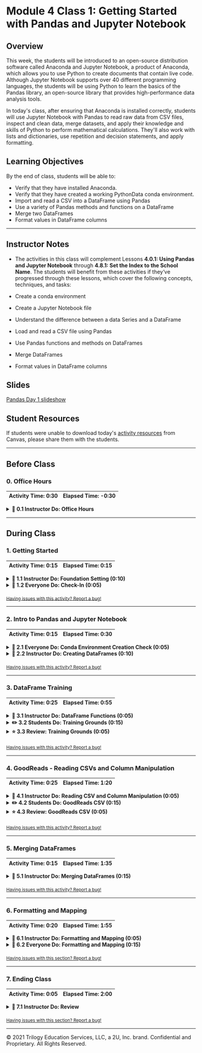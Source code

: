 # Module 4 Class 1: Getting Started with Pandas and Jupyter Notebook

## Overview

This week, the students will be introduced to an open-source distribution software called Anaconda and Jupyter Notebook, a product of Anaconda, which allows you to use Python to create documents that contain live code. Although Jupyter Notebook supports over 40 different programming languages, the students will be using Python to learn the basics of the Pandas library, an open-source library that provides high-performance data analysis tools. 

In today's class, after ensuring that Anaconda is installed correctly, students will use Jupyter Notebook with Pandas to read raw data from CSV files, inspect and clean data, merge datasets, and apply their knowledge and skills of Python to perform mathematical calculations. They'll also work with lists and dictionaries, use repetition and decision statements, and apply formatting.

## Learning Objectives

By the end of class, students will be able to:
 
* Verify that they have installed Anaconda.
* Verify that they have created a working PythonData conda environment.
* Import and read a CSV into a DataFrame using Pandas
* Use a variety of Pandas methods and functions on a DataFrame
* Merge two DataFrames
* Format values in DataFrame columns


- - -

## Instructor Notes

* The activities in this class will complement Lessons **4.0.1: Using Pandas and Jupyter Notebook** through **4.8.1: Set the Index to the School Name**.  The students will benefit from these activities if they‘ve progressed through these lessons, which cover the following concepts, techniques, and tasks:  

* Create a conda environment
* Create a Jupyter Notebook file 
* Understand the difference between a data Series and a DataFrame
* Load and read a CSV file using Pandas
* Use Pandas functions and methods on DataFrames
* Merge DataFrames
* Format values in DataFrame columns


## Slides

[Pandas Day 1 slideshow](https://docs.google.com/presentation/d/1kyltYVDNkSf4I4dfS_sF-s9Uk7f1LCSl618pNPgKAY0/edit?usp=sharing)

## Student Resources

If students were unable to download today's [activity resources](https://2u-data-curriculum-team.s3.amazonaws.com/data-viz-online-lesson-plans/04-Lessons/4-1-Student-Resources.zip) from Canvas, please share them with the students. 

- - - 

## Before Class

### 0. Office Hours

| Activity Time: 0:30       |  Elapsed Time:     -0:30  |
|---------------------------|---------------------------|

<details>
  <summary><strong> 📣 0.1 Instructor Do: Office Hours</strong></summary>

* Before you begin class, hold office hours. Office hours should be driven by students. Encourage students to take full advantage of office hours by reminding them that this is their time to ask questions and get assistance from instructional staff as they learn new concepts.

* Expect that students may ask for assistance. For example: 

  * Further review on a particular subject
  * Debugging assistance
  * Help with computer issues
  * Guidance with a particular tool

</details>

- - - 

## During Class 

### 1. Getting Started

| Activity Time:       0:15 |  Elapsed Time:      0:15  |
|---------------------------|---------------------------|

<details>
  <summary><strong>📣 1.1 Instructor Do: Foundation Setting (0:10)</strong></summary>

* Welcome students to class.

* Direct students to post individual questions in the Zoom chat to be addressed by you or your TAs at the end of class.

* Open the slideshow and use slides 1-12 to walk through the foundation setting with your class.

* **Big Picture:** This is an opportunity to zoom out and see the big picture of where they are in the program. Take a moment to mention some real world examples that show the value of what they're learning this week.

* **Program Pointers:** Talk through some of the key logistical things that will help students stay on track. This is an opportunity to speak to what students may need when they're at this particular point of the program. 

* **This Week - Pandas:** Talk through the key skills students will be learning this week. Let the students know that they will be using Jupyter Notebook and Pandas for a majority of the course. This is the time to ensure that their Anaconda is installed correctly, they have created the PythonData environment, and they are comfortable using the environments in Jupyter Notebook.  

* **This Week's Challenge:** For this week's Challenge, let the students know that they'll be replacing the math and reading scores for one of the high schools with NaNs while keeping the rest of the ninth grade data intact. After they’ve replaced the math and reading scores, they need to repeat the school district analysis that they did in this module and write up a report to describe how these changes affected the overall analysis. 

* **Career Connection:** Let students know how they will be using the skills covered this week throughout their careers. It's important for them to know the "why." Give examples of when they may be used in work or when you have used those skills in your workplace. 

* **How to Succeed This Week:** Remind your students that they may have moments of frustration this week as they learn something so complex. These moments are great for deepening their knowledge. Use the side material to outline some of the topics that they may find tricky in this module. Consider sharing something about your personal learning journey. It helps students to recognize that everyone starts somewhere and that they are not alone.

* **Today's Objectives:** Now, outline the concepts that will be covered in today's lesson. Remind students that they can find the relevant activity files in the Getting Ready for Class page in their course content.  

</details>

<details>
  <summary><strong>🎉  1.2 Everyone Do: Check-In (0:05)</strong></summary>

* Ask the class the following questions and call on students for answers:

    * **Q:** How are you feeling about your progress so far?

    * **A:** Let them know that we are starting to build their Pandas skillset. It’s also okay to feel overwhelmed as long as you don’t give up.

    * **Q:** How comfortable do you feel with this topic? 

    * **A:** Let's do "fist to five" together. If you are not feeling confident, hold up a fist (0). If you feel very confident, hold up an open hand (5).

</details>

<sub>[Having issues with this activity? Report a bug!](https://bit.ly/3mxixTf)</sub>

---

### 2. Intro to Pandas and Jupyter Notebook

| Activity Time:       0:15 |  Elapsed Time:      0:30  |
|---------------------------|---------------------------|

<details>
    <summary><strong>🎉 2.1 Everyone Do: Conda Environment Creation Check (0:05)</strong></summary>

Have students open a Terminal (on Mac) or Anaconda Prompt (on Windows) and run `conda --version` to verify that Anaconda is installed correctly. Help any students who do not have Anaconda installed correctly.

Check to make sure students have created the `PythonData` environment by having them type and run either of the following two commands in Terminal or Anaconda Prompt:

  ```python
    conda env list
    # Or,
    conda env --info
  ```
If they have created the `PythonData` environment, have students run `conda activate PythonData` in Terminal or Anaconda Prompt to verify that they have created a virtual environment correctly. Help any students who have not been able to create a virtual environment.

Finally, have students run `jupyter notebook` to ensure that Jupyter is running correctly. Help any students who are not able to run a Jupyter Notebook server.

</details>

<details>
    <summary><strong>📣  2.2 Instructor Do: Creating DataFrames (0:10)</strong></summary>

* For the first demonstration, students will code along with you to create a Series and DataFrames using Pandas. You can use slides 13-18 to introduce these concepts before beginning the demonstration.

* Make sure the students can download and open the [creating_data_frames_unsolved.ipynb](Activities/01-Ins_CreateDataFrames/Unsolved/creating_data_frames_unsolved.ipynb) file from the AWS link. 

* Open the [creating_data_frames_unsolved.ipynb](Activities/01-Ins_CreateDataFrames/Unsolved/creating_data_frames_unsolved.ipynb) file and go over the instructions in each cell with the students.

* **Q:** Ask the students what is the Pandas syntax for creating a Series?

* **A:** We use the `pandas.Series()` function, or if you have imported pandas as an alias `pd`, we use `pd.Series()`. 

* Walk through how to create a Series using the first option by adding the list of universities inside the `pd.Series()` parentheses.

  ```python
  data_series = pd.Series(["UCLA", "UC Berkeley", "UC Irvine",
                          "University of Central Florida", "Rutgers University"])

  ```

* Next, have the students substitute the list of universities with the name of the list, `bootcamp_univ` to illustrate the second option by passing the variable for the list inside the `pd.Series()` parentheses.

  ```python

  data_series_2 = pd.Series(bootcamp_univ)

  ```

* Point out that by simply using the `pd.Series()` function, we have created a one-dimensional array that has a numeric index of the initial list that acts as a key in a dictionary.
 
    ![Pandas Series Creation](Images/01-IntroToPandas_SeriesCode.png)

* Let the students know that creating a Pandas Series can be reviewed in Lesson 4.3.5. Once the students feel comfortable creating a Pandas Series, move on to creating DataFrames. 

* A DataFrame is a two-dimensional labeled data structure, like a dictionary, with rows and columns of potentially different data types such as strings, integers, and floats, where data is aligned in a table, much like a spreadsheet.

* **Q:** Ask the students what the Pandas syntax is for creating a DataFrame.

* **A:** We use the `pandas.DataFrame()` function, or if you have imported pandas as an alias `pd`, we use `pd.DataFrame()`. 

* Mention there are multiple ways to create DataFrames from scratch. One way is to add a list of dictionaries inside the `pd.DataFrame()` function. Each dictionary will represent a new row where the keys become column headers and the values will be placed inside the table.

* Have the students code along with you while you add the `movie_dicts` file in the `pd.DataFrame()` function.

  ```python
  movie_df = pd.DataFrame(movies_dicts)

  ``` 

* Before moving on, go over the following:

  * Creating DataFrames can be reviewed in Lesson 4.3.5 of the module.

  * It is important to save the Series and DataFrames you create to a variable, or else they will only be printed to the screen and will not be available for use later on.  

* Mention that in the previous code, each dictionary in the list has the same two keys, "Title" and "Year Released".  In situations like this, instead of creating dictionaries with the same keys, you can create a dictionary of lists, where the keys of the dictionary will be the column headers and the listed values will be placed into their respective rows.

  * Although you can create a DataFrame from a list of dictionaries, it takes far longer to write the code since the keys have to be re-written each time. However, it does allow the programmer to better understand what each row in their DataFrame will look like.

  * The better option is to use the dictionary of lists. This method is much more time effective, since the keys only need to be written once. It can be harder to read through, however, as if even one of the lists contains fewer values than the others, then an error will be returned.

    ![Pandas DataFrame Creation](Images/01-IntroToPandas_DataFrameCode.png)

* Have the students code along while you create the `movie_df` DataFrame by editing the `movie_dicts` list of dictionaries to create a dictionary of lists.  

* Once the students feel comfortable creating DataFrames, have them briefly work independently on the last exercise to create a DataFrame using a dictionary of lists.
    
  ![DataFrame Shop Code](Images/01-DataFrameShop_Code.png)

* When time is complete, go over the solution in the last cell and answer any questions the students may have before proceeding to the next activity.

</details>

<sub>[Having issues with this activity? Report a bug!](https://bit.ly/3oeOcJM)</sub>

- - - 

### 3. DataFrame Training

| Activity Time:       0:25 |  Elapsed Time:      0:55  |
|---------------------------|---------------------------|

<details>
    <summary><strong>📣 3.1 Instructor Do: DataFrame Functions (0:05)</strong></summary>

* The benefit of using Pandas DataFrames is not solely its visualization of tables. There are also many functions/methods that come packaged with Pandas that allow for quick and easy analysis of large datasets.

* Open up [02-Ins_DataFunctions](Activities/02-Ins_DataFunctions/Solved/data_functions.ipynb) within Jupyter Notebook and make sure to remind the students that an external CSV file is being imported. Students will do this later in today's lesson. You can also use slides 19-29 to explain the following points. 

  * The first method to describe is `head()`, which takes a DataFrame and shows only its first five rows of data. This number can be increased or decreased by placing an integer within the parentheses.

  * The `head()` method is helpful because it allows the programmer to look at a minified version of a much larger table, thus allowing them to make informed changes without having to search through the entire dataset.

  * Multiple columns can be referenced, too, by placing all of the column headers desired within a pair of double brackets. If two sets of brackets are not used, then Pandas will return an error.

    ![Column Reference](Images/02-DataFunction_ColumnReference.png)

  * Another useful method is `describe()`, which will print out a DataFrame containing summary statistics on the table and its columns. It also helpfully shows what other data functions can be performed on a DataFrame or Series.

    ![Head and Describe](Images/02-DataFunction_HeadDescribe.png)

  * Most data functions can also be performed on a Series by referencing a single column within the whole DataFrame. This is done in a similar way to referencing a key within a dictionary by following the DataFrame with brackets containing the desired columns, like a key.

    ![Data Functions](Images/02-DataFunction_mean_sum.png)

  * There are situations where it is helpful to list out all of the unique values stored within a column. This is precisely what the `unique()` function does, by looking into a Series and returning all of the different values within.

    ![Unique Values](Images/02-DataFunction_UniqueValue.png)

  * Another method with similar functionality is `value_counts()`, which not only returns a list of all unique values within a series but also counts how many times a value appears.

    ![Value Counts](Images/02-DataFunction_ValueCounts.png)

  * Calculations can also be performed on columns and then added back into a DataFrame as a new column by referencing the DataFrame, placing the desired column header within brackets, and then setting it equal to a Series.

    ![Column Calculations](Images/02-DataFunction_ColumnCalc.png)

* Send out the [data_functions.ipynb](Activities/02-Ins_DataFunctions/Solved/data_functions.ipynb) file for students to refer to later.

* Ask the class the following questions and call on students for the answers:

    * **Q:** Where have we used this before?

    * **A:** These Pandas methods and functions are covered in Lessons 4.4.3, 4.7.3-4.7.5, 4.8.2, 4.8.3, and 4.11.1.

    * **Q:** How does this activity equip us for the Challenge?

    * **A:** We'll need to use many of these methods and functions throughout the Challenge.

    * **Q:** What can we do if we don't completely understand this?

    * **A:** We can refer to the lesson plan and reach out to the instructional team for help.

* Answer any questions before moving on to the student activity.

</details>


<details>
    <summary><strong>✏️ 3.2 Students Do: Training Grounds (0:15)</strong></summary>

* In this exercise, the students will take a large DataFrame with 200 rows, analyze it using data functions, and then add a new column into the DataFrame. 

* Make sure the students can download and open the [instructions](Activities/03-Stu_TrainingGrounds-DataFunctions/README.md) and the [unsolved TrainingGrounds.ipynb](Activities/03-Stu_TrainingGrounds-DataFunctions/Unsolved/TrainingGrounds_unsolved.ipynb) files from the AWS link. 

* Go over the instructions in the README, then open up the [TrainingGrounds.ipynb solution](Activities/03-Stu_TrainingGrounds-DataFunctions/Solved/TrainingGrounds.ipynb) file within the Jupyter Notebook and run the code to show the end results of the application.

  ![Training Grounds Starter](Images/03-TrainingGrounds_Start.png)  

* Divide students into breakout groups of 3-5. They should work on the solution by themselves but can reach out to others in their group for tips.

* Let students know that they may be asked to share and walk through their work at the end of the activity.

</details>

<details>
    <summary><strong>⭐ 3.3 Review: Training Grounds (0:05)</strong></summary>

* Once time is complete, ask for volunteers to walk through their solutions. Remind them that it is perfectly alright if they didn't completely finish the activity. 

* To encourage participation, you can open the [unsolved TrainingGrounds.ipynb](Activities/03-Stu_TrainingGrounds-DataFunctions/Unsolved/TrainingGrounds_unsolved.ipynb) file and ask the students to help you write the code for each cell. 

* If there are no volunteers, open up the solved `TrainingGrounds.ipynb` file and walk through the code with the class, answering whatever questions students have.

* Key points to tackle when discussing this activity:

  * By collecting the unique values for the "Trainer" column, it’s far easier to see what employees are currently with the "Training Grounds" gym.

  * In order to convert "Membership (Days)" into "Membership (Weeks)", the code simply takes the values stored within the initial column, divides them by seven, and then adds this edited series into a newly created column.

    ![Training Grounds Column Code](Images/03-TrainingGrounds_ColumnCode.png)

* Send out the [TrainingGrounds.ipynb solution](Activities/03-Stu_TrainingGrounds-DataFunctions/Solved/TrainingGrounds.ipynb) for students to refer to later.

* Ask the class the following questions and call on students for the answers:

    * **Q:** How would you get the number of unique trainers?

    * **A:** You would add `training_df["Trainer"].unique()` inside the parentheses of the `len()` function. 

    * **Q:** What can we do if we don't completely understand this?

    * **A:** We can refer to the lesson plan and reach out to the instructional team for help.

* Answer any questions before proceeding to the next activity.

</details>

<sub>[Having issues with this activity? Report a bug!](https://bit.ly/33AwGb9)</sub>

- - - 

### 4. GoodReads - Reading CSVs and Column Manipulation

| Activity Time:       0:25 |  Elapsed Time:      1:20  |
|---------------------------|---------------------------|

<details>
    <summary><strong>📣 4.1 Instructor Do: Reading CSV and Column Manipulation (0:05)</strong></summary>

* In the previous exercise, the students manually created DataFrames using the `pd.DataFrame()` method, but this becomes challenging if you are manually creating a DataFrame with many rows and columns. Use slides 31-33 to pose a question. 

* **Q:** Ask the students, if you are given data that is in an `.xlsx` or `.csv` format, how do you create a DataFrame? 

  * **A:** You can import the `.xlsx` or `.csv` file using `pd.read_excel()` or `pd.read_csv()`, respectively. 

* Open up [04-Ins_ReadingCSV-ColumnManipulation](Activities/04-Ins_ReadingCSV-ColumnManipulation/Solved/pandas_reading_files.ipynb) within Jupyter Notebook and walk through the code with the class. 

  * Create a reference to the CSV file's path and pass it in into the `pd.read_csv()` method, making sure to store the returned DataFrame within a variable. From then on, the DataFrame can be altered and manipulated like normal.

  * In most cases, it is not important to use or define the encoding of the base CSV file, but if the encoding is different from UTF-8, then it may become necessary so the CSV can be translated correctly.

    ![Reading CSV](Images/04-ReadingWritingCSV_Read.png)

* Next, show the difference in the syntax when retrieving information from one column versus two or more columns. 

  ![One column vs two columns](Images/04-OneCol_vs_TwoCols.png)

* Sometimes, columns within a DataFrame are not always placed within the desired position by default, or the headers of the `.xlsx` or `.csv` files may not have a descriptive or concise enough name.

  * Thankfully, it is very easy to modify the names or placement of columns using the `rename()` function.

  * In order to collect a list of all the columns contained within a DataFrame, simply use the `df.columns` call, and an object containing the column headers will be printed to the screen.

  * To rename the columns within a DataFrame, use the `df.rename()` method and place `columns={}` within the parentheses. Inside of the dictionary, the keys should be references to the current columns, and the values should be the desired column names.

    ![Rename columns](Images/04-RenameColumns.png)

* It’s also possible to create a new DataFrame with specific columns from an existing DataFrame by referencing the column names in double brackets on the existing DataFrame and using the `.copy()` method.

  ![Remove columns](Images/04-RemoveColumns.png)

* Send out the [pandas_reading_files.ipynb](Activities/04-Ins_ReadingCSV-ColumnManipulation/Solved/pandas_reading_files.ipynb) file for students to refer to later.

* Ask the class the following questions and call on students for the answers:

    * **Q:** Where have we used this before?

    * **A:** The `pd.DataFrame()` method was covered in Lessons 4.4.3 and 4.7.7. The `rename()` function and the `.copy()` method are covered in later modules, but they may be useful to you when learning to use Pandas.

    * **Q:** How does this activity equip us for the Challenge?

    * **A:** We'll need to use the `pd.DataFrame()` method in the Challenge.

    * **Q:** What can we do if we don't completely understand this?

    * **A:** We can refer to the lesson plan and reach out to the instructional team for help.

* Answer any questions before moving on to the student activity.

</details>


<details>
    <summary><strong>✏️ 4.2 Students Do: GoodReads CSV (0:15)</strong></summary>

* In this exercise, students will now take a large CSV of books, read it into Jupyter Notebook using Pandas, and clean up the columns.

* Make sure the students can download and open the [instructions](Activities/05-Stu_GoodReadsCSV/README.md), the [books.csv](Activities/05-Stu_GoodReadsCSV/Unsolved/Resources/books.csv), and the [unsolved GoodReads.ipynb](Activities/05-Stu_GoodReadsCSV/Unsolved/GoodReads_unsolved.ipynb) from the AWS link. 

* Go over the instructions in the README and then open up the [books.csv](Activities/05-Stu_GoodReadsCSV/Solved/Resources/books.csv) to show students the data set they'll be using, and then open up the [solution](Activities/05-Stu_GoodReadsCSV/Solved/GoodReads.ipynb) and show students the final DataFrame they'll be creating.

  ![GoodReads Output](Images/05-GoodReads_Output.png)

* Divide students into breakout groups of 3-5. They should work on the solution by themselves but can reach out to others in their group for tips.

* Let students know that they may be asked to share and walk through their work at the end of the activity.

</details>

<details>
    <summary><strong>⭐ 4.3 Review: GoodReads CSV (0:05)</strong></summary>

* Once time is complete, ask for volunteers to walk through their solutions. Remind them that it is perfectly alright if they didn't finish the activity. 

* To encourage participation, you can open the [unsolved GoodReads.ipynb](Activities/05-Stu_GoodReadsCSV/Unsolved/GoodReads_unsolved.ipynb) file and ask the students to help you write the code for each cell. 

* If there are no volunteers, open up the solved `GoodReads.ipynb` and walk through the code with the class, answering whatever questions students have.

* Key points to tackle when discussing this activity:

  * The initial CSV file is encoded using UTF-8, so it should be read using this encoding as well to ensure there are no strange characters hidden within the dataset.

  * There are a lot of columns that are being modified within this code, so it is useful to get all the columns in an array using the `.columns` attribute. This helps to make sure that all references are made accurately so as to avoid any potential errors.

    ![GoodReads Code](Images/05-GoodReads_Code.png)

* Send out the [GoodReads.ipynb solution](Activities/05-Stu_GoodReadsCSV/Solved/GoodReads.ipynb) file for students to refer to later.

* Answer any questions before proceeding to the next activity.

</details>

<sub>[Having issues with this activity? Report a bug!](https://bit.ly/3oia3A8)</sub>

- - - 

### 5. Merging DataFrames

| Activity Time:       0:15 |  Elapsed Time:      1:35  |
|---------------------------|---------------------------|

<details>
    <summary><strong>📣 5.1 Instructor Do: Merging DataFrames (0:15)</strong></summary>

* Occasionally data analysts will need to use data from multiple CSV files for their analysis. This, of course, is not an ideal situation as it is far more preferable to work with a single data set than it is to work with a bunch of different datasets. 

* This is where the concept of merging comes into play, as Pandas allows its users to easily combine separate DataFrames on similar column names using the `pd.merge()` method to create one table.  

* When we merge DataFrames we are "joining" them on a column that is common to both DataFrames. You may use slides 36-39 to accompany this part of the lesson.

* Make sure the students can download and open the two CSV files [bitcoin_cash_price.csv](Activities/06-Ins_MergingDataFrames/Unsolved/Resources/bitcoin_cash_price.csv) and [dash_price.csv](Activities/06-Ins_MergingDataFrames/Unsolved/Resources/dash_price.csv), and the [unsolved Merging.ipynb](Activities/06-Ins_MergingDataFrames/Unsolved/Merging_unsolved.ipynb) files from the AWS link.

* Have everyone open the [unsolved Merging.ipynb](Activities/06-Ins_MergingDataFrames/Unsolved/Merging_unsolved.ipynb) file, and let the students create the two DataFrames. 

* Walk through how to merge the DataFrames with the different join options,  asking for volunteers to help you write the code. You may also use slides 40-43 for this part of the lesson. 

* As you complete each merge, make sure to discuss the following points for merging and each join:

  * The first chunks of code are used to create two DataFrames that contain information about customers and the purchases they have made.

  * Make sure to point out how these two DataFrames share the "customer_id" column. This will be very important soon.

  * In the final chunk of code, the `pd.merge()` method is used and three parameters are passed into it: references to both of the DataFrames and the value `on="customer_id"`.

  * This code tells the computer to combine the two DataFrames together, so that whenever the "customer_id" column matches, the rows containing the matching data are joined.

    ![Inner Merge](Images/06-Merging_Inner.png)

  * This is what is known as an inner join. Inner joins are the default means through which DataFrames are combined using the `pd.merge()` method and will only return data whose values match. Any rows that do not include matching data will be dropped from the combined DataFrame.

  * The opposite of an inner join is an outer join. Outer joins will combine the DataFrames regardless of whether any of the rows match and must be declared as a parameter within the `pd.merge()` method using the syntax `how="outer"`.

    ![Outer Merge](Images/06-Merging_Outer.png)

  * Any rows that do not include matching data will have the values within replaced with `NaN` instead.

  * There are also right and left joins. These joins will protect the data contained within one DataFrame, like an outer join does, while also dropping the rows with null data from the other DataFrame.

    ![Left and Right Merge](Images/06-Merging_LeftRight.png)

  * Next, merge the two cryptocurrency DataFrames on the "Date" column. Point out that the column headers are incorrect. This is because the columns within the first DataFrame match those that are in the second DataFrame. Pandas automatically does this in order to differentiate them. This also means the columns need to be renamed manually.

    ![Cryptocurrency Merge](Images/06-Cryptocurrency_Merge.png)

  * Ask the class the following question and call on students for the answers:

    * **Q:** How would you rename the columns of this DataFrame?

    * **A:** You would use the `rename()` function and pass in the old and new column names within the `columns={}` parameter.

  * While you write the code to rename the columns, ask the students to assist you. 

  * Let the students know that you can skip having to rename the columns by creating custom suffixes by adding a `suffixes = (_x,_y)` argument to `pd.merge`.  `_x` and `_y` can be replaced with any text.

    ![Cryptocurrency Alt Merge](Images/06-Cryptocurrency_Alt_Merge.png)

* Answer any questions that the students have and the send out the [Merging.ipynb](Activities/06-Ins_MergingDataFrames/Solved/Merging.ipynb) solution file for students to refer to later.

* Ask the class the following questions and call on students for the answers:

    * **Q:** What can we do if we don't completely understand this?

    * **A:** Review the Lesson 4.7.1: Merge DataFrames, where we merged the students and schools DataFrame, and reach out to the instructional staff.


</details>

<sub>[Having issues with this activity? Report a bug!](https://bit.ly/3oh2E41)</sub>

- - - 

### 6. Formatting and Mapping

| Activity Time:       0:20 |  Elapsed Time:     1:55  |
|---------------------------|---------------------------|

<details>
  <summary><strong> 📣 6.1 Instructor Do: Formatting and Mapping (0:05)</strong></summary>

* To format numbers in Pandas, we need to use the `map()` method to apply a string format function. First, review string formats with the students.

* Open up [07-Ins_FormatMapping](Activities/07-Ins_FormatMapping/Solved/Formatting.ipynb) within Jupyter Notebook, and run through the code with the class, discussing it cell by cell. You can also use slides 45-53 to discuss the following points. 

* Show that f-strings allow number formatting of expressions. Go through the examples. Answer any questions students might have.

* Move on to creating an empty format string and calling the `.format` method on `pi`. Then format `pi` to two decimal places. 

  ```python
    "{:.2f}".format(pi)
  ```

* Students may recall how Excel's number formats allow its users to easily change the styling of columns. Pandas also includes this functionality through its `.map()` method, which allows users to style columns wholesale.

* Open up the [Format_Mapping.ipynb](Activities/07-Ins_FormatMapping/Solved/Format_Mapping.ipynb) file within Jupyter Notebook and run through the code with the class, discussing it cell by cell.

  * `df[<COLUMN>].map("{<FORMAT STRING>}".format)` is the method by which users can modify the styling of an entire column.

  * The formatting syntax used for mapping is confusing. It uses strings containing curly brackets to determine how to style columns, and this can make it rather difficult to understand at a glance.

  * A somewhat easy way to understand mapping strings is that it is similar to concatenating strings. Whatever is outside of the curly brackets is added before/after the initial value, which is modified by whatever is contained within the curly brackets.

  * So, to convert values into a typical dollar format, one would use `"${:.2f}"`. This places a dollar sign before the value that has been rounded to two decimal points.

  * Using `"{:,}"` will split a number up so that it uses comma notation. For example: the value `2000` would become `2,000` using this format string.

    ![Mapping Syntax](Images/07-Mapping_Syntax.png)

  * Format mapping only really works once and will return errors if the same code is run multiple times without restarting the kernel. Therefore, formatting is usually applied near the end of an application.

  * Format mapping also can change the datatype of a column. As such, all calculations should be handled before modifying the formatting.

    ![Mapping Ruins DataTypes](Images/07-Mapping_DataTypes.png)

* Send out the [07-Ins_FormatMapping](Activities/07-Ins_FormatMapping/Solved) files for students to refer to later.

* Ask the class the following questions and call on students for the answers:

    * **Q:** Where have we used this before?

    * **A:** The `.format` and `.map()` methods were covered in Lesson 4.7.8. 

    * **Q:** How does this activity equip us for the Challenge?

    * **A:** We'll need to format numbers in the DataFrames in the Challenge.

    * **Q:** What can we do if we don't completely understand this?

    * **A:** We can refer to the lesson plan and reach out to the instructional team for help.

* Answer any questions before moving on to the student activity.

</details>

<details>
  <summary><strong>🎉 6.2 Everyone Do: Formatting and Mapping (0:15)</strong></summary>

* In this exercise, the students will read sales data into a DataFrame and are asked to format the columns that are `int64` or `float64` datatypes with comma notation, a dollar sign, and to two decimal places.  

* Make sure the students can download and open the [instructions](Activities/08-Evr_FormatMapping/README.md), the [sales_data.csv](Activities/08-Evr_FormatMapping/Unsolved/Resources/sales_data.csv), and the [unsolved Format_Mapping](Activities/08-Evr_FormatMapping/Unsolved/Format_Mapping_unsolved.ipynb) files from the AWS link. 

* Review the instructions with the students, then let the students work on their solution for 10 minutes.

* When time is complete, open the [unsolved Format_Mapping](Activities/08-Evr_FormatMapping/Unsolved/Format_Mapping_unsolved.ipynb) file, read in the `sales_data.csv` using Pandas, and ask for volunteers to help you format the necessary columns.

* If there are no volunteers, open up the [Format_Mapping.ipynb solution](Activities/08-Evr_FormatMapping/Solved/Format_Mapping.ipynb) file and walk through how we apply the `map()` and `.format` methods to format the columns that have `int64` or `float64` datatypes, making sure to explain the following:

  * To format each column, we set the column that will be formatted equal to itself.
  
  ```python
   sales_data_df["<COLUMN>"] = sales_data_df["<COLUMN>"]

  ```
  
  * Then we apply the `.map()` method to the column, and inside the parentheses of the`.map()` method, we apply the necessary formatting with the `.format` method.
  
  ```python
  sales_data_df["<COLUMN>"] = sales_data_df["<COLUMN>"].map("{<FORMAT STRING>}".format)

  ```

* Answer any questions before ending class.


</details>

<sub>[Having issues with this section? Report a bug!](https://bit.ly/36woFWr)</sub>

- - - 

### 7. Ending Class 

| Activity Time:       0:05 |  Elapsed Time:      2:00  |
|---------------------------|---------------------------|

<details>
  <summary><strong>📣  7.1 Instructor Do: Review </strong></summary>

* Before ending class, review the skills that were covered today and mention where in the module these skills are used. 
  * The `pd.DataFrame()`, `read_csv()`, and `head()` methods were covered in **Lessons 4.4.3**.
  * The `pd.merge()` method was covered in **Lesson 4.7.1**.
  * The `unique()` function was covered in **Lesson 4.7.3**.
  * The `.format` and `.map()` methods were covered in **Lesson 4.7.8**.
  * The `value_counts()` method was covered in **Lesson 4.8.2**.
  * The `describe()` method was covered in **Lesson 4.11.1**.
  * The `rename()` function and the `.copy()` method are covered in later modules.

* Answer any questions the students may have.

</details>

<sub>[Having issues with this section? Report a bug!](https://bit.ly/3gchg1X)</sub>

---

© 2021 Trilogy Education Services, LLC, a 2U, Inc. brand.  Confidential and Proprietary.  All Rights Reserved.
